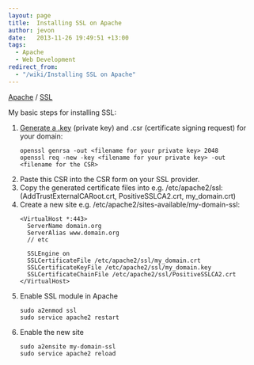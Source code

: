 ```yaml
---
layout: page
title:  Installing SSL on Apache
author: jevon
date:   2013-11-26 19:49:51 +13:00
tags:
  - Apache
  - Web Development
redirect_from:
  - "/wiki/Installing SSL on Apache"
---
```


[Apache](Apache.md) / [SSL](ssl.md)

My basic steps for installing SSL:

1. <a href="http://wiki.cacert.org/SimpleApacheCert">Generate a .key</a> (private key) and .csr (certificate signing request) for your domain:
    ```
    openssl genrsa -out <filename for your private key> 2048
    openssl req -new -key <filename for your private key> -out <filename for the CSR>
    ```
1. Paste this CSR into the CSR form on your SSL provider.
1. Copy the generated certificate files into e.g. /etc/apache2/ssl: (AddTrustExternalCARoot.crt, PositiveSSLCA2.crt, my_domain.crt)
1. Create a new site e.g. /etc/apache2/sites-available/my-domain-ssl:
    ```
    <VirtualHost *:443>
      ServerName domain.org
      ServerAlias www.domain.org
      // etc

      SSLEngine on
      SSLCertificateFile /etc/apache2/ssl/my_domain.crt
      SSLCertificateKeyFile /etc/apache2/ssl/my_domain.key
      SSLCertificateChainFile /etc/apache2/ssl/PositiveSSLCA2.crt
    </VirtualHost>
    ```
1. Enable SSL module in Apache
    ```
    sudo a2enmod ssl
    sudo service apache2 restart
    ```
1. Enable the new site
    ```
    sudo a2ensite my-domain-ssl
    sudo service apache2 reload
    ```
